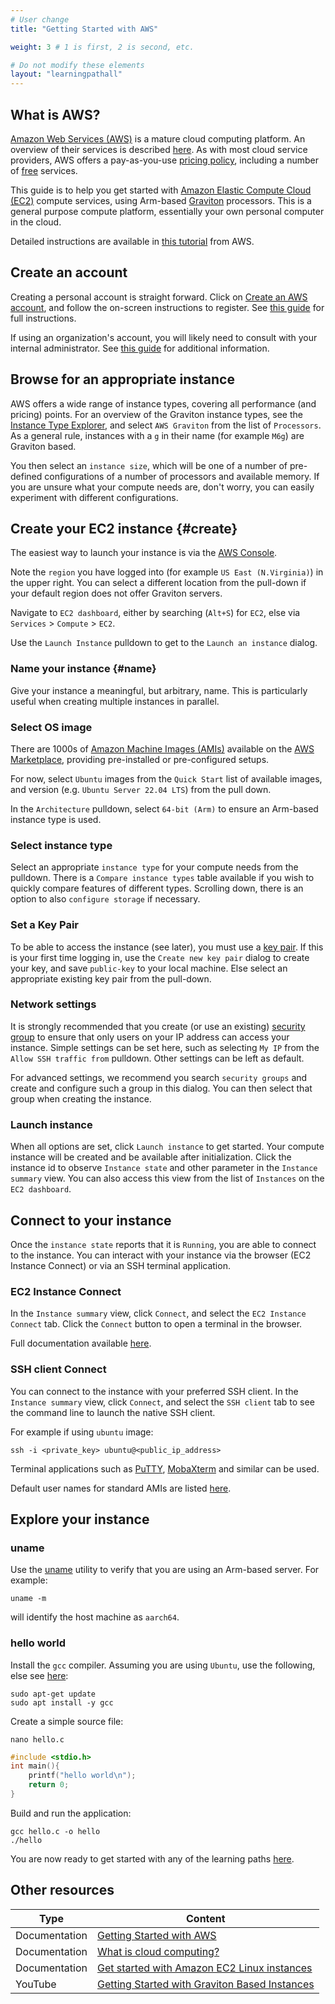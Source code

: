 ```yaml
---
# User change
title: "Getting Started with AWS"

weight: 3 # 1 is first, 2 is second, etc.

# Do not modify these elements
layout: "learningpathall"
---
```



## What is AWS?

[Amazon Web Services (AWS)](https://aws.amazon.com/) is a mature cloud computing platform. An overview of their services is described [here](https://aws.amazon.com/what-is-aws/). As with most cloud service providers, AWS offers a pay-as-you-use [pricing policy](https://aws.amazon.com/pricing/), including a number of [free](https://aws.amazon.com/free/) services.

This guide is to help you get started with [Amazon Elastic Compute Cloud (EC2)](https://aws.amazon.com/ec2/) compute services, using Arm-based [Graviton](https://aws.amazon.com/ec2/graviton/) processors. This is a general purpose compute platform, essentially your own personal computer in the cloud.

Detailed instructions are available in [this tutorial](https://docs.aws.amazon.com/AWSEC2/latest/UserGuide/EC2_GetStarted.html) from AWS.

## Create an account

Creating a personal account is straight forward. Click on [Create an AWS account](https://aws.amazon.com/), and follow the on-screen instructions to register. See [this guide](https://docs.aws.amazon.com/accounts/latest/reference/manage-acct-creating.html) for full instructions.

If using an organization's account, you will likely need to consult with your internal administrator. See [this guide](https://docs.aws.amazon.com/organizations/latest/userguide/orgs_manage_accounts_create.html) for additional information.

## Browse for an appropriate instance

AWS offers a wide range of instance types, covering all performance (and pricing) points. For an overview of the Graviton instance types, see the [Instance Type Explorer](https://aws.amazon.com/ec2/instance-explorer/), and select `AWS Graviton` from the list of `Processors`. As a general rule, instances with a `g` in their name (for example `M6g`) are Graviton based.

You then select an `instance size`, which will be one of a number of pre-defined configurations of a number of processors and available memory. If you are unsure what your compute needs are, don't worry, you can easily experiment with different configurations.

## Create your EC2 instance {#create}

The easiest way to launch your instance is via the [AWS Console](https://console.aws.amazon.com).

Note the `region` you have logged into (for example `US East (N.Virginia)`) in the upper right. You can select a different location from the pull-down if your default region does not offer Graviton servers.

Navigate to `EC2 dashboard`, either by searching (`Alt+S`) for `EC2`, else via `Services` > `Compute` > `EC2`.

Use the `Launch Instance` pulldown to get to the `Launch an instance` dialog.

### Name your instance {#name}

Give your instance a meaningful, but arbitrary, name. This is particularly useful when creating multiple instances in parallel.

### Select OS image

There are 1000s of [Amazon Machine Images (AMIs)](https://docs.aws.amazon.com/AWSEC2/latest/UserGuide/AMIs.html) available on the [AWS Marketplace](https://aws.amazon.com/marketplace), providing pre-installed or pre-configured setups.

For now, select `Ubuntu` images from the `Quick Start` list of available images, and version (e.g. `Ubuntu Server 22.04 LTS`) from the pull down.

In the `Architecture` pulldown, select `64-bit (Arm)` to ensure an Arm-based instance type is used.

### Select instance type

Select an appropriate `instance type` for your compute needs from the pulldown. There is a `Compare instance types` table available if you wish to quickly compare features of different types. Scrolling down, there is an option to also `configure storage` if necessary.

### Set a Key Pair

To be able to access the instance (see later), you must use a [key pair](https://docs.aws.amazon.com/AWSEC2/latest/UserGuide/ec2-key-pairs.html). If this is your first time logging in, use the `Create new key pair` dialog to create your key, and save `public-key` to your local machine. Else select an appropriate existing key pair from the pull-down.

### Network settings

It is strongly recommended that you create (or use an existing) [security group](https://docs.aws.amazon.com/AWSEC2/latest/UserGuide/ec2-security-groups.html) to ensure that only users on your IP address can access your instance. Simple settings can be set here, such as selecting `My IP` from the `Allow SSH traffic from` pulldown. Other settings can be left as default.

For advanced settings, we recommend you search `security groups` and create and configure such a group in this dialog. You can then select that group when creating the instance.

### Launch instance

When all options are set, click `Launch instance` to get started. Your compute instance will be created and be available after initialization. Click the instance id to observe `Instance state` and other parameter in the `Instance summary` view. You can also access this view from the list of `Instances` on the `EC2 dashboard`.

## Connect to your instance

Once the `instance state` reports that it is `Running`, you are able to connect to the instance. You can interact with your instance via the browser (EC2 Instance Connect) or via an SSH terminal application.

### EC2 Instance Connect

In the `Instance summary` view, click `Connect`, and select the `EC2 Instance Connect` tab. Click the `Connect` button to open a terminal in the browser.

Full documentation available [here](https://docs.aws.amazon.com/AWSEC2/latest/UserGuide/ec2-instance-connect-set-up.html).

### SSH client Connect

You can connect to the instance with your preferred SSH client. In the `Instance summary` view, click `Connect`, and select the `SSH client` tab to see the command line to launch the native SSH client.

For example if using `ubuntu` image:
```
ssh -i <private_key> ubuntu@<public_ip_address>
```
Terminal applications such as [PuTTY](https://www.putty.org/), [MobaXterm](https://mobaxterm.mobatek.net/) and similar can be used.

Default user names for standard AMIs are listed [here](https://docs.aws.amazon.com/AWSEC2/latest/UserGuide/connection-prereqs.html).

## Explore your instance

### uname

Use the [uname](https://en.wikipedia.org/wiki/Uname) utility to verify that you are using an Arm-based server. For example:
```console
uname -m
```
will identify the host machine as `aarch64`.

### hello world

Install the `gcc` compiler. Assuming you are using `Ubuntu`, use the following, else see [here](/compilers/install_ngcc/):
```console
sudo apt-get update
sudo apt install -y gcc
```
Create a simple source file:
```console
nano hello.c
```
```C
#include <stdio.h>
int main(){
    printf("hello world\n");
    return 0;
}
```
Build and run the application:
```console
gcc hello.c -o hello
./hello
```
You are now ready to get started with any of the learning paths [here](/cloud/#application-specific-learning-paths).

## Other resources

| Type          | Content             |
| ---           | ---                 |
| Documentation | [Getting Started with AWS](https://aws.amazon.com/getting-started) |
| Documentation | [What is cloud computing?](https://aws.amazon.com/what-is-cloud-computing) |
| Documentation | [Get started with Amazon EC2 Linux instances](https://docs.aws.amazon.com/AWSEC2/latest/UserGuide/EC2_GetStarted.html) |
| YouTube       | [Getting Started with Graviton Based Instances](https://www.youtube.com/watch?v=kAg7U2I2hzQ) |

